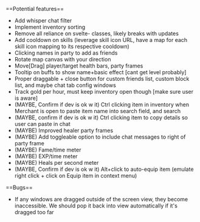 ==Potential features==

-   Add whisper chat filter
-   Implement inventory sorting
-   Remove all reliance on svelte- classes, likely breaks with updates
-   Add cooldown on skills (leverage skill icon URL, have a map for each skill icon mapping to its respective cooldown)
-   Clicking names in party to add as friends
-   Rotate map canvas with your direction
-   Move[Drag] player/target health bars, party frames
-   Tooltip on buffs to show name+basic effect [cant get level probably]
-   Proper draggable + close button for custom friends list, custom block list, and maybe chat tab config windows
-   Track gold per hour, must keep inventory open though [make sure user is aware]
-   (MAYBE, Confirm if dev is ok w it) Ctrl clicking item in inventory when Merchant is open to paste item name into search field, and search
-   (MAYBE, confirm if dev is ok w it) Ctrl clicking item to copy details so user can paste in chat
-   (MAYBE) Improved healer party frames
-   (MAYBE) Add toggleable option to include chat messages to right of party frame
-   (MAYBE) Fame/time meter
-   (MAYBE) EXP/time meter
-   (MAYBE) Heals per second meter
-   (MAYBE, Confirm if dev is ok w it) Alt+click to auto-equip item (emulate right click + click on Equip item in context menu)

==Bugs==

-   If any windows are dragged outside of the screen view, they become inaccessible. We should pop it back into view automatically if it's dragged too far

